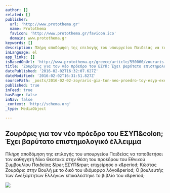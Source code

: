 ```yaml
---
author: []
related: []
publisher:
  url: 'http://www.protothema.gr'
  name: Protothema
  favicon: 'http://www.protothema.gr/favicon.ico'
  domain: www.protothema.gr
keywords: []
description: Πλήρη αποδόμηση της επιλογής του υπουργείου Παιδείας να τοποθετήσει τον καθηγητή Νίκο Θεοτοκά στην θέση του προέδρου του Εθνικού Συμβουλίου Παιδείας (ΕΣΥΠ) επιχείρησε ο κ. Κώστας Ζουράρις στην Βουλή με το δικό του ιδιόμορφο λόγο. Ο βουλευτής των Ανεξάρτητων Ελλήνων επικαλέστηκε το βιβλίο του κ.
inLanguage: el
app_links: []
isBasedOnUrl: 'http://www.protothema.gr/greece/article/550060/zouraris-gia-ton-neo-proedro-tou-ethnikou-sumvouliou-paideias-ehei-varutato-epistimologiko-elleimma/'
title: 'Ζουράρις για τον νέο πρόεδρο του ΕΣΥΠ: Έχει βαρύτατο επιστημολογικό έλλειμμα'
datePublished: '2016-02-02T16:32:07.627Z'
dateModified: '2016-02-02T16:31:51.827Z'
sourcePath: _posts/2016-02-02-zoyraris-gia-ton-neo-proedro-toy-esyp-exei-barytato-episthm.md
published: true
inFeed: true
hasPage: false
inNav: false
_context: 'http://schema.org'
_type: MediaObject

---
```

<article style=""><h1>Ζουράρις για τον νέο πρόεδρο του ΕΣΥΠ&amp;colon; Έχει βαρύτατο επιστημολογικό έλλειμμα</h1><p>Πλήρη αποδόμηση της επιλογής του υπουργείου Παιδείας να τοποθετήσει τον καθηγητή Νίκο Θεοτοκά στην θέση του προέδρου του Εθνικού Συμβουλίου Παιδείας &amp;lpar;ΕΣΥΠ&amp;rpar; επιχείρησε ο κ&amp;period; Κώστας Ζουράρις στην Βουλή με το δικό του ιδιόμορφο λόγο&amp;period; Ο βουλευτής των Ανεξάρτητων Ελλήνων επικαλέστηκε το βιβλίο του κ&amp;period;</p><img src="http://www.protothema.gr/Images/ImageHandler.ashx?m=AnchoredFit&amp;f=Ly8xMC4yMDEuMTAuMjMwL3Byd2ViZGF0YS9maWxlcy8xLzIwMTYvMDIvMDIvem91cmFyaXMuanBn&amp;t=0&amp;w=820&amp;h=457&amp;a=Center" /></article>